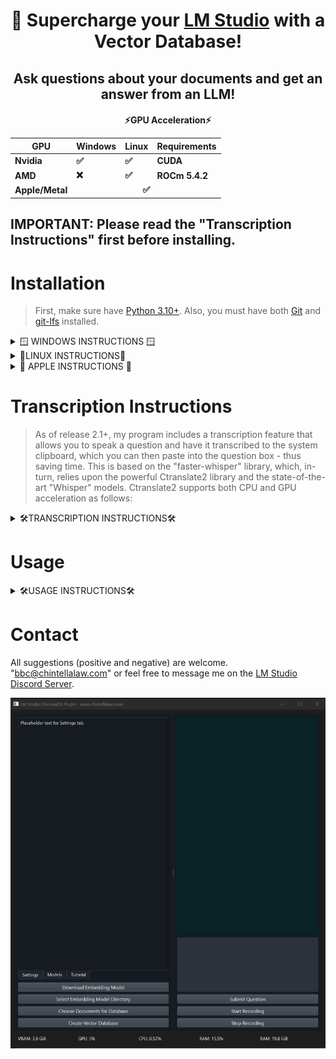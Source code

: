 <div align="center">
  <h1>🚀 Supercharge your <a href="https://lmstudio.ai/">LM Studio</a> with a Vector Database!</h1>
</div>
<div align="center">
  <h2>Ask questions about your documents and get an answer from an LLM!</h2>
</div>

<div align="center">
  <h4>⚡GPU Acceleration⚡
  <table>
    <thead>
      <tr>
        <th>GPU</th>
        <th>Windows</th>
        <th>Linux</th>
        <th>Requirements</th>
      </tr>
    </thead>
    <tbody>
      <tr>
        <td>Nvidia</td>
        <td>✅</td>
        <td>✅</td>
        <td>CUDA</td>
      </tr>
      <tr>
        <td>AMD</td>
        <td>❌</td>
        <td>✅</td>
        <td>ROCm 5.4.2</td>
      </tr>
      <tr>
        <td>Apple/Metal</td>
        <td colspan="3" align="center"> ✅ </td>
      </tr>
    </tbody>
  </table></h4>
</div>

## IMPORTANT: Please read the "Transcription Instructions" first before installing.

# Installation

> First, make sure have [Python 3.10+](https://www.python.org/downloads/release/python-31011/).  Also, you must have both [Git](https://git-scm.com/downloads) and [git-lfs](https://git-lfs.com/) installed.<br>

<details>
  <summary>🪟 WINDOWS INSTRUCTIONS 🪟</summary>
  
### Step 1 - Install GPU Acceleration Software
* Nvidia GPU ➜ install [CUDA 11.8](https://developer.nvidia.com/cuda-11-8-0-download-archive)
    > Note that this installation is system-wide and it's not necessary to install within a virtual environment.
* AMD GPU - Unfortuantely, PyTorch does not currently support AMD GPUs on Windows (only Linux).

### Step 2 - Obtain Repository
* Download the latest "release" and unzip anywhere on your computer.

### Step 3 - Virtual Environment
* Open the folder containing my repository files.  Open a command prompt.  Create a virtual environment:
```
python -m venv .
```
* Activate the virtual environment:
```
.\Scripts\activate
```

### Step 4 - Upgrade pip
```
python -m pip install --upgrade pip
```

### Step 5 - Install PyTorch
* Nvidia GPUs:
```
pip install torch torchvision torchaudio --index-url https://download.pytorch.org/whl/cu118
```
> Unfortunately, PyTorch only currently supports AMD GPU's on Linux system.
* CPU Only command:
```
pip install torch torchvision torchaudio
```

### Step 7 - Install Dependencies
```
pip install -r requirements.txt
```

### Step 6 - Doublecheck GPU-Acceleration
```
python check_gpu.py
```
</details>

<details>
  <summary>🐧LINUX INSTRUCTIONS🐧</summary>

### Step 1 - GPU Acceleration Software
  * Nvidia GPUs ➜ install [CUDA 11.8](https://developer.nvidia.com/cuda-11-8-0-download-archive)
      > Note that this installation is system-wide and it's not necessary to install within a virtual environment.
  * AMD GPUs ➜ install ROCm version 5.4.2 according to the instructions [HERE](https://rocmdocs.amd.com/en/latest/deploy/linux/quick_start.html) and [HERE](https://rocmdocs.amd.com/en/latest/deploy/linux/index.html)
  * Additionally, [this repo](https://github.com/nktice/AMD-AI) might help, but I can't verify since I don't have an AMD GPU nor Linux.

### Step 2 - Obtain Repository
* Download the latest "release" and unzip anywhere on your computer.

### Step 3 - Virtual Environment
* Open the folder containing my repository files.  Open a command prompt.  Create a virtual environment:
```
python -m venv .
```
* Activate the virtual environment:
```
.\Scripts\activate
```

### Step 4 - Update Pip
```
python -m pip install --upgrade pip
```

### Step 5 - Install PyTorch
* Nvidia GPU:
```
pip install torch torchvision torchaudio --index-url https://download.pytorch.org/whl/cu118
```
* AMD GPU:
```
pip install torch torchvision torchaudio --index-url https://download.pytorch.org/whl/rocm5.4.2
```
* CPU Only command:
```
pip install torch torchvision torchaudio --index-url https://download.pytorch.org/whl/cpu
```

### Step 6 - Install Dependencies
```
pip install -r requirements.txt
```

### Step 7 - Doublecheck GPU-acceleration
```
python check_gpu.py
```
</details>

<details>
  <summary>🍎 APPLE INSTRUCTIONS 🍎</summary>

### Step 1 - GPU Acceleration Software
* All Macs with MacOS 12.3+ come with Metal/MPS support, which is the equivalent of CUDA (NVIDIA) and ROCm (AMD).  However, you still need to install [Xcode Command Line Tools](https://www.makeuseof.com/install-xcode-command-line-tools/).

### Step 2 - Obtain Repository
* Download the ZIP file containing the latest release for my repository.  Inside the ZIP file is a folder holding my repository.  Unzip and place this folder anywhere you want on your computer.

### Step 3 - Virtual Environment
* Open the folder containing my repository files.  Open a command prompt.  Create a virtual environment:
```
python3 -m venv .
```
* Activate the virtual environment:
```
source bin/activate
```

### Step 4 - Update Pip
```
python3 -m pip install --upgrade pip
```

### Step 5 - Install PyTorch
```
pip3 install torch torchvision torchaudio
```

### Step 7 - Install Dependencies
```
pip3 install -r requirements.txt
```

### Step 8 - Doublecheck Metal/MPS-acceleration
```
python3 check_gpu.py
```

</details>

# Transcription Instructions

> As of release 2.1+, my program includes a transcription feature that allows you to speak a question and have it transcribed to the system clipboard, which you can then paste into the question box - thus saving time.  This is based on the "faster-whisper" library, which, in-turn, relies upon the powerful Ctranslate2 library and the state-of-the-art "Whisper" models.  Ctranslate2 supports both CPU and GPU acceleration as follows:

<details>
  <summary>🛠️TRANSCRIPTION INSTRUCTIONS🛠️</summary>
  
### Step 1 - Faster-Whisper Compatibility

<div align="center">
  <h4>⚡Transcription Acceleration⚡</h4>
  <table>
    <thead>
      <tr>
        <th></th>
        <th>Acceleration Support</th>
        <th>Requirements</th>
      </tr>
    </thead>
    <tbody>
      <tr style="background-color: blue;"> <!-- Blue for Intel -->
        <td>Intel CPU</td>
        <td>✅</td>
        <td></td>
      </tr>
      <tr style="background-color: red;"> <!-- Red for AMD -->
        <td>AMD CPU</td>
        <td>✅</td>
        <td></td>
      </tr>
      <tr style="background-color: green;"> <!-- Green for Nvidia -->
        <td>Nvidia GPU</td>
        <td>✅</td>
        <td>CUDA</td>
      </tr>
      <tr style="background-color: silver;"> <!-- Silver/Gray for Apple -->
        <td>AMD GPU</td>
        <td>❌</td>
        <td>Will default to CPU</td>
      </tr>
      <tr style="background-color: silver;"> <!-- Silver/Gray for Apple -->
        <td>Apple CPU</td>
        <td>✅</td>
        <td></td>
      </tr>
      <tr style="background-color: silver;"> <!-- Silver/Gray for Apple -->
        <td>Apple Metal/MPS</td>
        <td>❌</td>
        <td>Will default to CPU</td>
      </tr>
    </tbody>
  </table>
</div>


Ctranslate2 has a great fallback mechanism, but I don't have the hardware to test this.  Therefore, if you encounter problems that cause the entire program to fail, simply install a release prior to 2.1 and follow the normal installation instructions.

### Step 2 - Obtain Quantized Ctranslate2 Whisper Models
Download one or more whisper models converted to Ctranslate2 format.  They are located in multiple ZIP files in [Release 2.1 specifically](https://github.com/BBC-Esq/ChromaDB-Plugin-for-LM-Studio/releases/tag/v2.1).  Feel free to test different models out!  Smallest (lesser quality) to bigger (higher quality) are as follows:
* ```tiny/tiny.en```
* ```base/base.en```
* ```small/small.en```
* ```medium/medium.en```

  > Contact me if you want the ```large-v2``` model - it's too large to upload.  Moreover, if you're super-tech-savvy and want other [quantizations](https://opennmt.net/CTranslate2/quantization.html) for even higher quality or more customizability, contact me, I have the following additional quants for each size:
    > * ```float32```, ```bfloat16```, ```float16```, ```Int8_bfloat16```, ```int8_float16```, and ```int8```
</details>

# Usage
<details>
  <summary>🛠️USAGE INSTRUCTIONS🛠️</summary>
  
### Step 1 - Download Transctiption Model
> Only do this if you've read the transcription instructions and are using release 2.1+.

* Download one or more of the ZIP files [HERE](https://github.com/BBC-Esq/ChromaDB-Plugin-for-LM-Studio/releases/tag/v2.1) and put the folder within the ZIP file in my repository folder.  It must be within the repository folder otherwise I won't work.  My program defaults to the ```small.en``` model so try that first.
  > Feel free to try other models!  Simply change ```line 18``` of ```voice_recorder_module.py``` to match another model's exact folder name.

### Step 2 - Virtual Environment
Open a command prompt within my repository folder and activate the virtual environment:<br>
> NOTE: For Macs the preferred command is ```source bin/activate```
```
.\Scripts\activate
```

### Step 3 - Run Program
```
python gui.py
```
* NOTE: Only systems running Windows with an Nvidia GPU will display metrics in the GUI.  Working on a fix.

### Step 4 - "Download Embedding Model"
The efficacy of an embedding model depends on both the type of text and type of questions you intend to ask.  Do some research on the different models in my program, but I've selected ones that are overall good.  Experiment with different ones.
> You must wait until the download is complete AND unpacked before trying to create the database.

### Step 5 - "Select Embedding Model Directory"
Selects the directory of the model you want to use.

### Step 6 - "Choose Documents for Database"
Select one or more files (pdf, docx, txt, json, enex, eml, msg, csv, xls, xlsx).

### Step 7 - "Create Vector Database."
GPU usage will spike as the vector database is created.  Wait for this to complete before querying database.

### Step 8 - LM Studio
Open LM Studio and load a model.  Click the server tab on the lefhand side.  Click "Start Server" in the server tab.
> Only Llama2-based models are currently supported due to their prompt format.

### Step 9 - "Submit Question"
Enter a question and click "submit question."  The vector database will be queried and your question along with the results will be fed to LM Studio for an answer.
> If you're curious, within the repository folder you'll find a file named "relevant_context.txt," which shows you exactly what the vector database produced.  This is useful to test different embedding models.

### Step 10 - Transcribe Question Instead
Click start record button.  Talk.  Click stop button.  Paste transcription into question box.  Click Submit Question.

</details>

# Contact

All suggestions (positive and negative) are welcome.  "bbc@chintellalaw.com" or feel free to message me on the [LM Studio Discord Server](https://discord.gg/aPQfnNkxGC).

<div align="center">
  <img src="https://github.com/BBC-Esq/ChromaDB-Plugin-for-LM-Studio/raw/main/example.png" alt="Example Image">
</div>
